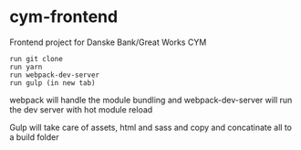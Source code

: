 # cym-frontend
Frontend project for Danske Bank/Great Works CYM

    run git clone
    run yarn
    run webpack-dev-server
    run gulp (in new tab)

webpack will handle the module bundling and webpack-dev-server will run the dev server with hot module reload

Gulp will take care of assets, html and sass and copy and concatinate all to a build folder
